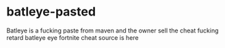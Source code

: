 # batleye-pasted
Batleye is a fucking paste from maven and the owner sell the cheat
fucking retard
batleye eye fortnite cheat source is here
